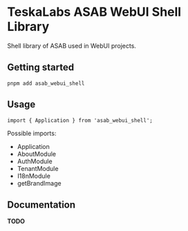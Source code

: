 # TeskaLabs ASAB WebUI Shell Library

Shell library of ASAB used in WebUI projects.

## Getting started

```
pnpm add asab_webui_shell
```

## Usage

```
import { Application } from 'asab_webui_shell';
```

Possible imports:

- Application
- AboutModule
- AuthModule
- TenantModule
- I18nModule
- getBrandImage

## Documentation

**TODO**
